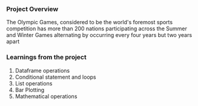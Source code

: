 ### Project Overview

 The Olympic Games, considered to be the world's foremost sports competition has more than 200 nations participating across the Summer and Winter Games alternating by occurring every four years but two years apart


### Learnings from the project

 1.  Dataframe operations
2.  Conditional statement and loops
3.  List operations
4.  Bar Plotting 
5.  Mathematical operations


